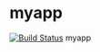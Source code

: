 # myapp
[![Build Status](https://dev.azure.com/jojomontblr/jojomontblr/_apis/build/status/Jojojoseph1994.myapp?branchName=master)](https://dev.azure.com/jojomontblr/jojomontblr/_build/latest?definitionId=1&branchName=master)
myapp
